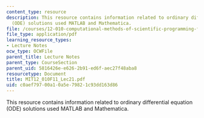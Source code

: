 ```yaml
---
content_type: resource
description: This resource contains information related to ordinary differential equation
  (ODE) solutions used MATLAB and Mathematica.
file: /courses/12-010-computational-methods-of-scientific-programming-fall-2011/c0aef79700a10a5e79821c93dd163d86_MIT12_010F11_Lec21.pdf
file_type: application/pdf
learning_resource_types:
- Lecture Notes
ocw_type: OCWFile
parent_title: Lecture Notes
parent_type: CourseSection
parent_uid: 5816426e-e626-2b91-ed6f-aec27f48aba8
resourcetype: Document
title: MIT12_010F11_Lec21.pdf
uid: c0aef797-00a1-0a5e-7982-1c93dd163d86
---
```

This resource contains information related to ordinary differential equation (ODE) solutions used MATLAB and Mathematica.

